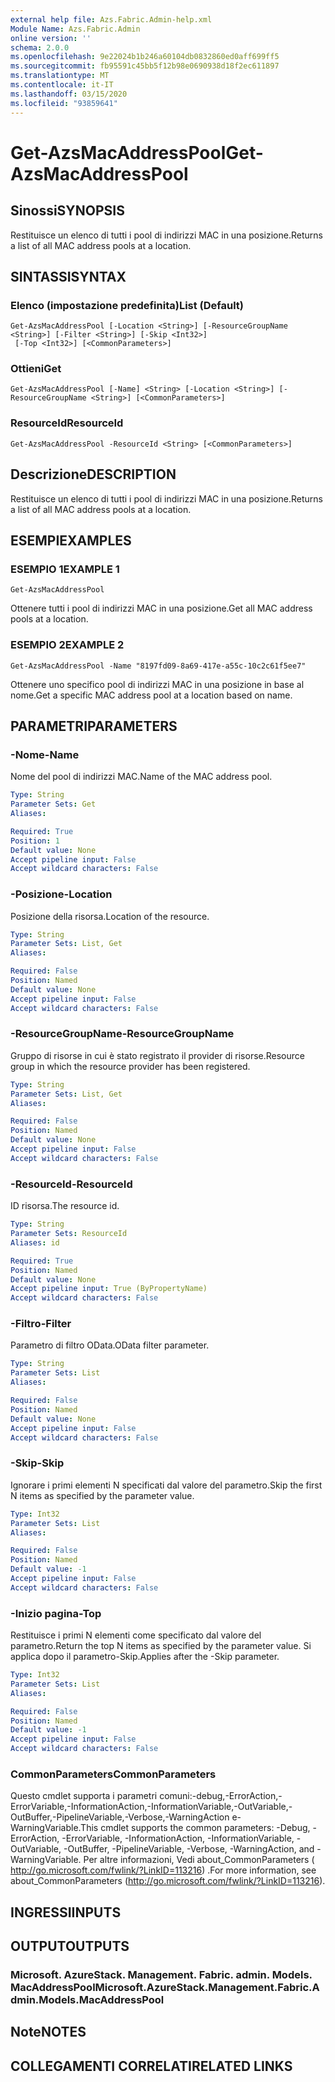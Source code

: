 ```yaml
---
external help file: Azs.Fabric.Admin-help.xml
Module Name: Azs.Fabric.Admin
online version: ''
schema: 2.0.0
ms.openlocfilehash: 9e22024b1b246a60104db0832860ed0aff699ff5
ms.sourcegitcommit: fb95591c45bb5f12b98e0690938d18f2ec611897
ms.translationtype: MT
ms.contentlocale: it-IT
ms.lasthandoff: 03/15/2020
ms.locfileid: "93859641"
---
```

# <span data-ttu-id="43395-101">Get-AzsMacAddressPool</span><span class="sxs-lookup"><span data-stu-id="43395-101">Get-AzsMacAddressPool</span></span>

## <span data-ttu-id="43395-102">Sinossi</span><span class="sxs-lookup"><span data-stu-id="43395-102">SYNOPSIS</span></span>
<span data-ttu-id="43395-103">Restituisce un elenco di tutti i pool di indirizzi MAC in una posizione.</span><span class="sxs-lookup"><span data-stu-id="43395-103">Returns a list of all MAC address pools at a location.</span></span>

## <span data-ttu-id="43395-104">SINTASSI</span><span class="sxs-lookup"><span data-stu-id="43395-104">SYNTAX</span></span>

### <span data-ttu-id="43395-105">Elenco (impostazione predefinita)</span><span class="sxs-lookup"><span data-stu-id="43395-105">List (Default)</span></span>
```
Get-AzsMacAddressPool [-Location <String>] [-ResourceGroupName <String>] [-Filter <String>] [-Skip <Int32>]
 [-Top <Int32>] [<CommonParameters>]
```

### <span data-ttu-id="43395-106">Ottieni</span><span class="sxs-lookup"><span data-stu-id="43395-106">Get</span></span>
```
Get-AzsMacAddressPool [-Name] <String> [-Location <String>] [-ResourceGroupName <String>] [<CommonParameters>]
```

### <span data-ttu-id="43395-107">ResourceId</span><span class="sxs-lookup"><span data-stu-id="43395-107">ResourceId</span></span>
```
Get-AzsMacAddressPool -ResourceId <String> [<CommonParameters>]
```

## <span data-ttu-id="43395-108">Descrizione</span><span class="sxs-lookup"><span data-stu-id="43395-108">DESCRIPTION</span></span>
<span data-ttu-id="43395-109">Restituisce un elenco di tutti i pool di indirizzi MAC in una posizione.</span><span class="sxs-lookup"><span data-stu-id="43395-109">Returns a list of all MAC address pools at a location.</span></span>

## <span data-ttu-id="43395-110">ESEMPI</span><span class="sxs-lookup"><span data-stu-id="43395-110">EXAMPLES</span></span>

### <span data-ttu-id="43395-111">ESEMPIO 1</span><span class="sxs-lookup"><span data-stu-id="43395-111">EXAMPLE 1</span></span>
```
Get-AzsMacAddressPool
```

<span data-ttu-id="43395-112">Ottenere tutti i pool di indirizzi MAC in una posizione.</span><span class="sxs-lookup"><span data-stu-id="43395-112">Get all MAC address pools at a location.</span></span>

### <span data-ttu-id="43395-113">ESEMPIO 2</span><span class="sxs-lookup"><span data-stu-id="43395-113">EXAMPLE 2</span></span>
```
Get-AzsMacAddressPool -Name "8197fd09-8a69-417e-a55c-10c2c61f5ee7"
```

<span data-ttu-id="43395-114">Ottenere uno specifico pool di indirizzi MAC in una posizione in base al nome.</span><span class="sxs-lookup"><span data-stu-id="43395-114">Get a specific MAC address pool at a location based on name.</span></span>

## <span data-ttu-id="43395-115">PARAMETRI</span><span class="sxs-lookup"><span data-stu-id="43395-115">PARAMETERS</span></span>

### <span data-ttu-id="43395-116">-Nome</span><span class="sxs-lookup"><span data-stu-id="43395-116">-Name</span></span>
<span data-ttu-id="43395-117">Nome del pool di indirizzi MAC.</span><span class="sxs-lookup"><span data-stu-id="43395-117">Name of the MAC address pool.</span></span>

```yaml
Type: String
Parameter Sets: Get
Aliases:

Required: True
Position: 1
Default value: None
Accept pipeline input: False
Accept wildcard characters: False
```

### <span data-ttu-id="43395-118">-Posizione</span><span class="sxs-lookup"><span data-stu-id="43395-118">-Location</span></span>
<span data-ttu-id="43395-119">Posizione della risorsa.</span><span class="sxs-lookup"><span data-stu-id="43395-119">Location of the resource.</span></span>

```yaml
Type: String
Parameter Sets: List, Get
Aliases:

Required: False
Position: Named
Default value: None
Accept pipeline input: False
Accept wildcard characters: False
```

### <span data-ttu-id="43395-120">-ResourceGroupName</span><span class="sxs-lookup"><span data-stu-id="43395-120">-ResourceGroupName</span></span>
<span data-ttu-id="43395-121">Gruppo di risorse in cui è stato registrato il provider di risorse.</span><span class="sxs-lookup"><span data-stu-id="43395-121">Resource group in which the resource provider has been registered.</span></span>

```yaml
Type: String
Parameter Sets: List, Get
Aliases:

Required: False
Position: Named
Default value: None
Accept pipeline input: False
Accept wildcard characters: False
```

### <span data-ttu-id="43395-122">-ResourceId</span><span class="sxs-lookup"><span data-stu-id="43395-122">-ResourceId</span></span>
<span data-ttu-id="43395-123">ID risorsa.</span><span class="sxs-lookup"><span data-stu-id="43395-123">The resource id.</span></span>

```yaml
Type: String
Parameter Sets: ResourceId
Aliases: id

Required: True
Position: Named
Default value: None
Accept pipeline input: True (ByPropertyName)
Accept wildcard characters: False
```

### <span data-ttu-id="43395-124">-Filtro</span><span class="sxs-lookup"><span data-stu-id="43395-124">-Filter</span></span>
<span data-ttu-id="43395-125">Parametro di filtro OData.</span><span class="sxs-lookup"><span data-stu-id="43395-125">OData filter parameter.</span></span>

```yaml
Type: String
Parameter Sets: List
Aliases:

Required: False
Position: Named
Default value: None
Accept pipeline input: False
Accept wildcard characters: False
```

### <span data-ttu-id="43395-126">-Skip</span><span class="sxs-lookup"><span data-stu-id="43395-126">-Skip</span></span>
<span data-ttu-id="43395-127">Ignorare i primi elementi N specificati dal valore del parametro.</span><span class="sxs-lookup"><span data-stu-id="43395-127">Skip the first N items as specified by the parameter value.</span></span>

```yaml
Type: Int32
Parameter Sets: List
Aliases:

Required: False
Position: Named
Default value: -1
Accept pipeline input: False
Accept wildcard characters: False
```

### <span data-ttu-id="43395-128">-Inizio pagina</span><span class="sxs-lookup"><span data-stu-id="43395-128">-Top</span></span>
<span data-ttu-id="43395-129">Restituisce i primi N elementi come specificato dal valore del parametro.</span><span class="sxs-lookup"><span data-stu-id="43395-129">Return the top N items as specified by the parameter value.</span></span>
<span data-ttu-id="43395-130">Si applica dopo il parametro-Skip.</span><span class="sxs-lookup"><span data-stu-id="43395-130">Applies after the -Skip parameter.</span></span>

```yaml
Type: Int32
Parameter Sets: List
Aliases:

Required: False
Position: Named
Default value: -1
Accept pipeline input: False
Accept wildcard characters: False
```

### <span data-ttu-id="43395-131">CommonParameters</span><span class="sxs-lookup"><span data-stu-id="43395-131">CommonParameters</span></span>
<span data-ttu-id="43395-132">Questo cmdlet supporta i parametri comuni:-debug,-ErrorAction,-ErrorVariable,-InformationAction,-InformationVariable,-OutVariable,-OutBuffer,-PipelineVariable,-Verbose,-WarningAction e-WarningVariable.</span><span class="sxs-lookup"><span data-stu-id="43395-132">This cmdlet supports the common parameters: -Debug, -ErrorAction, -ErrorVariable, -InformationAction, -InformationVariable, -OutVariable, -OutBuffer, -PipelineVariable, -Verbose, -WarningAction, and -WarningVariable.</span></span> <span data-ttu-id="43395-133">Per altre informazioni, Vedi about_CommonParameters ( http://go.microsoft.com/fwlink/?LinkID=113216) .</span><span class="sxs-lookup"><span data-stu-id="43395-133">For more information, see about_CommonParameters (http://go.microsoft.com/fwlink/?LinkID=113216).</span></span>

## <span data-ttu-id="43395-134">INGRESSI</span><span class="sxs-lookup"><span data-stu-id="43395-134">INPUTS</span></span>

## <span data-ttu-id="43395-135">OUTPUT</span><span class="sxs-lookup"><span data-stu-id="43395-135">OUTPUTS</span></span>

### <span data-ttu-id="43395-136">Microsoft. AzureStack. Management. Fabric. admin. Models. MacAddressPool</span><span class="sxs-lookup"><span data-stu-id="43395-136">Microsoft.AzureStack.Management.Fabric.Admin.Models.MacAddressPool</span></span>

## <span data-ttu-id="43395-137">Note</span><span class="sxs-lookup"><span data-stu-id="43395-137">NOTES</span></span>

## <span data-ttu-id="43395-138">COLLEGAMENTI CORRELATI</span><span class="sxs-lookup"><span data-stu-id="43395-138">RELATED LINKS</span></span>
